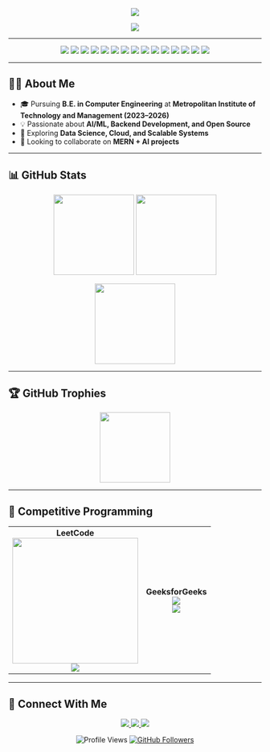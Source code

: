 <!-- ANIMATED BANNER -->
<p align="center">
  <img src="{{profile.banner}}" />
</p>

<!-- CLEAN TYPING INTRO -->
<p align="center">
  <img src="https://readme-typing-svg.demolab.com?font=Fira+Code&weight=500&size=22&duration=2500&pause=1200&center=true&vCenter=true&width=900&lines={{profile.typing_intro}}" />
</p>

---

<div align="center">
<img src="https://img.shields.io/badge/Java-007396?style=for-the-badge&logo=java&logoColor=white"/>
<img src="https://img.shields.io/badge/Python-3776AB?style=for-the-badge&logo=python&logoColor=white"/>
<img src="https://img.shields.io/badge/TypeScript-3178C6?style=for-the-badge&logo=typescript&logoColor=white"/>
<img src="https://img.shields.io/badge/Spring_Boot-6DB33F?style=for-the-badge&logo=spring-boot&logoColor=white"/>
<img src="https://img.shields.io/badge/Node.js-339933?style=for-the-badge&logo=nodedotjs&logoColor=white"/>
<img src="https://img.shields.io/badge/Express.js-000000?style=for-the-badge&logo=express&logoColor=white"/>
<img src="https://img.shields.io/badge/Kafka-231F20?style=for-the-badge&logo=apachekafka&logoColor=white"/>
<img src="https://img.shields.io/badge/React-20232A?style=for-the-badge&logo=react&logoColor=61DAFB"/>
<img src="https://img.shields.io/badge/HTML5-E34F26?style=for-the-badge&logo=html5&logoColor=white"/>
<img src="https://img.shields.io/badge/CSS3-1572B6?style=for-the-badge&logo=css3&logoColor=white"/>
<img src="https://img.shields.io/badge/MongoDB-47A248?style=for-the-badge&logo=mongodb&logoColor=white"/>
<img src="https://img.shields.io/badge/MySQL-4479A1?style=for-the-badge&logo=mysql&logoColor=white"/>
<img src="https://img.shields.io/badge/Git-F05032?style=for-the-badge&logo=git&logoColor=white"/>
<img src="https://img.shields.io/badge/Docker-2496ED?style=for-the-badge&logo=docker&logoColor=white"/>
<img src="https://img.shields.io/badge/Jupyter-F37626?style=for-the-badge&logo=jupyter&logoColor=white"/>
</div>

---

## 👨‍💻 About Me

<ul>
  <li>🎓 Pursuing <b>B.E. in Computer Engineering</b> at <b>Metropolitan Institute of Technology and Management (2023–2026)</b></li>
  <li>💡 Passionate about <b>AI/ML, Backend Development, and Open Source</b></li>
  <li>🌱 Exploring <b>Data Science, Cloud, and Scalable Systems</b></li>
  <li>📌 Looking to collaborate on <b>MERN + AI projects</b></li>
</ul>

---

## 📊 GitHub Stats

<p align="center">
  <img src="https://github-readme-stats.vercel.app/api?username={{stats.github_username}}&show_icons=true&theme=tokyonight" height="160" />
  <img src="https://github-readme-stats.vercel.app/api/top-langs/?username={{stats.github_username}}&layout=compact&theme=tokyonight" height="160" />
</p>
<p align="center">
  <img src="https://github-readme-streak-stats.herokuapp.com?user={{stats.github_username}}&theme=tokyonight" height="160" />
</p>

---

## 🏆 GitHub Trophies

<p align="center">
  <img src="https://github-profile-trophy.vercel.app/?username={{stats.github_username}}&theme=tokyonight&no-frame=true&margin-w=10&row=1&column=7" height="140" />
</p>

---

## 🏅 Competitive Programming

<div align="center">

<table>
<tr>
<td align="center">
  <b>LeetCode</b><br>
  <img src="https://leetcard.jacoblin.cool/{{stats.leetcode_username}}?theme=dark&font=Baloo%202&ext=heatmap" height="250" /><br>
  <a href="https://leetcode.com/{{stats.leetcode_username}}">
    <img src="https://img.shields.io/badge/LeetCode-F79F1F?style=for-the-badge&logo=leetcode&logoColor=white" />
  </a>
</td>
<td align="center">
  <b>GeeksforGeeks</b><br>
  <a href="https://www.geeksforgeeks.org/user/{{stats.gfg_username}}">
    <img src="https://gfgstatscard.vercel.app/{{stats.gfg_username}}" />
  </a><br>
  <a href="https://www.geeksforgeeks.org/user/{{stats.gfg_username}}">
    <img src="https://img.shields.io/badge/GeeksforGeeks-0F9D58?style=for-the-badge&logo=geeksforgeeks&logoColor=white" />
  </a>
</td>
</tr>
</table>

</div>

---

## 🤝 Connect With Me

<p align="center">
  <a href="{{contact.linkedin}}" target="_blank">
    <img src="https://img.shields.io/badge/LinkedIn-0077B5?style=for-the-badge&logo=linkedin&logoColor=white" />
  </a>
  <a href="{{contact.github}}" target="_blank">
    <img src="https://img.shields.io/badge/GitHub-181717?style=for-the-badge&logo=github&logoColor=white" />
  </a>
  <a href="mailto:{{contact.email}}" target="_blank">
    <img src="https://img.shields.io/badge/Email-D14836?style=for-the-badge&logo=gmail&logoColor=white" />
  </a>
</p>

<p align="center">
  <img src="https://komarev.com/ghpvc/?username={{stats.github_username}}&label=Profile%20Views&color=blue&style=flat" alt="Profile Views" />
  <a href="{{contact.github}}?tab=followers">
    <img src="https://img.shields.io/github/followers/{{stats.github_username}}?label=Followers&style=flat&color=blue" alt="GitHub Followers" />
  </a>
</p>

